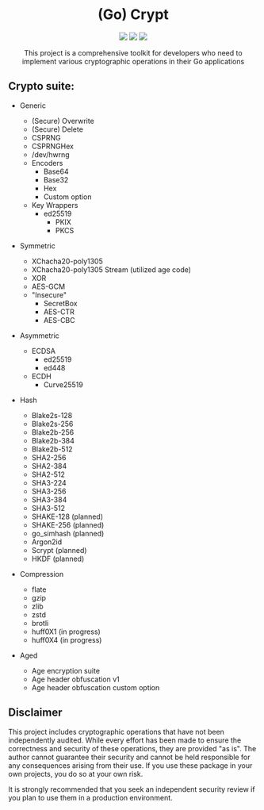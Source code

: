 <h1 align="center">(Go) Crypt</h1>
<p align="center">
<a href="https://pkg.go.dev/github.com/D3vl0per/crypt"><img src="https://img.shields.io/badge/godoc-reference-blue.svg"/></a>
<a href="https://github.com/D3vl0per/crypt/actions/workflows/test_test.yaml"><img src="https://github.com/D3vl0per/crypt/actions/workflows/test_test.yaml/badge.svg?branch=main"/></a>
<a href="https://codecov.io/github/D3vl0per/crypt"><img src="https://codecov.io/github/D3vl0per/crypt/graph/badge.svg?token=X8DSE9DZ18"/></a>
</p>
<p align="center"> This project is a comprehensive toolkit for developers who need to implement various cryptographic operations in their Go applications
</p>

## Crypto suite:
- Generic
    - (Secure) Overwrite
    - (Secure) Delete
    - CSPRNG
    - CSPRNGHex
    - /dev/hwrng
    - Encoders
        - Base64
        - Base32
        - Hex
        - Custom option
    - Key Wrappers
        - ed25519
            - PKIX
            - PKCS
- Symmetric
    - XChacha20-poly1305
    - XChacha20-poly1305 Stream (utilized age code)
    - XOR
    - AES-GCM
    - "Insecure"
        - SecretBox
        - AES-CTR
        - AES-CBC
- Asymmetric
    - ECDSA
        - ed25519
        - ed448
    - ECDH
        - Curve25519
- Hash
    - Blake2s-128
    - Blake2s-256
    - Blake2b-256
    - Blake2b-384
    - Blake2b-512
    - SHA2-256
    - SHA2-384
    - SHA2-512
    - SHA3-224
    - SHA3-256
    - SHA3-384
    - SHA3-512
    - SHAKE-128 (planned)
    - SHAKE-256 (planned)
    - go_simhash (planned)
    - Argon2id
    - Scrypt (planned)
    - HKDF (planned)
- Compression
    - flate
    - gzip
    - zlib
    - zstd
    - brotli
    - huff0X1 (in progress)
    - huff0X4 (in progress)

- Aged 
    - Age encryption suite
    - Age header obfuscation v1
    - Age header obfuscation custom option

## Disclaimer

This project includes cryptographic operations that have not been independently audited. While every effort has been made to ensure the correctness and security of these operations, they are provided "as is". The author cannot guarantee their security and cannot be held responsible for any consequences arising from their use. If you use these package in your own projects, you do so at your own risk.

It is strongly recommended that you seek an independent security review if you plan to use them in a production environment.